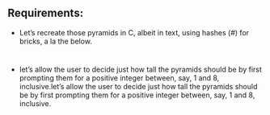 ## Requirements:

* Let’s recreate those pyramids in C, albeit in text, using hashes (#) for bricks, a la the below. 
   #  #
  ##  ##
 ###  ###
####  ####

* let’s allow the user to decide just how tall the pyramids should be by first prompting them for a positive integer between, 
say, 1 and 8, inclusive.let’s allow the user to decide just how tall the pyramids should be by first prompting them for a 
positive integer between, say, 1 and 8, inclusive.
